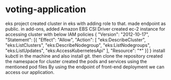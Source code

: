 # voting-application
eks project 
created cluster in eks with adding role to that.
made endpoint as public.
in add-ons, added Amazon EBS CSI Driver
created ec-2 instance for accessing cluster with below IAM policies
{
	"Version": "2012-10-17",
	"Statement": [{
		"Effect": "Allow",
		"Action": [
			"eks:DescribeCluster",
			"eks:ListClusters",
			"eks:DescribeNodegroup",
			"eks:ListNodegroups",
			"eks:ListUpdates",
			"eks:AccessKubernetesApi"
		],
		"Resource": "*"
	}]
}
install kubctl in the machine and also install git. then clone the repository
created the namespace for cluster
created the pods and services using the mentioned pod files
By using the endpoint of front-end deployment we can access our application.
